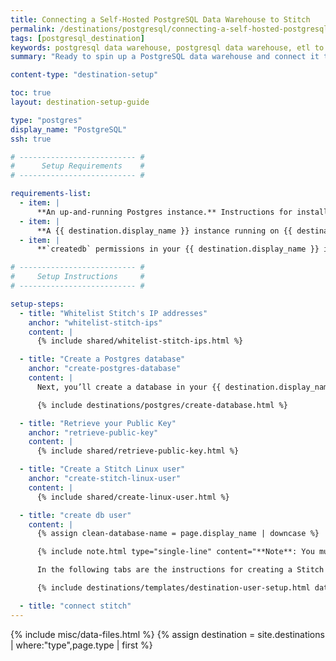 ```yaml
---
title: Connecting a Self-Hosted PostgreSQL Data Warehouse to Stitch
permalink: /destinations/postgresql/connecting-a-self-hosted-postgresql-data-warehouse-to-stitch
tags: [postgresql_destination]
keywords: postgresql data warehouse, postgresql data warehouse, etl to postgres, postgres etl, postgresql etl
summary: "Ready to spin up a PostgreSQL data warehouse and connect it to Stitch? This step-by-step tutorial will walk you through every part of the process."

content-type: "destination-setup"

toc: true
layout: destination-setup-guide

type: "postgres"
display_name: "PostgreSQL"
ssh: true

# -------------------------- #
#      Setup Requirements    #
# -------------------------- #

requirements-list:
  - item: |
      **An up-and-running Postgres instance.** Instructions for installing {{ destination.display_name }} and creating an initial database are outside the scope of this tutorial; our instructions assume that you have a {{ destination.display_name }} instance up and running. For help installing and getting started with {{ destination.display_name }}, refer to the [Postgres documentation](https://www.postgresql.org/docs/).
  - item: |
      **A {{ destination.display_name }} instance running on {{ destination.supported-versions }} or above.** While this isn't something that Stitch strictly enforces, we recommend keeping your [version current as a best practice](http://www.postgresql.org/support/versioning/).
  - item: |
      **`createdb` permissions in your {{ destination.display_name }} instance.** This is required to create a database for Stitch.

# -------------------------- #
#     Setup Instructions     #
# -------------------------- #

setup-steps:
  - title: "Whitelist Stitch's IP addresses"
    anchor: "whitelist-stitch-ips"
    content: |
      {% include shared/whitelist-stitch-ips.html %}

  - title: "Create a Postgres database"
    anchor: "create-postgres-database"
    content: |
      Next, you’ll create a database in your {{ destination.display_name }} instance for Stitch. This is where data replicated by Stitch will be stored.

      {% include destinations/postgres/create-database.html %}

  - title: "Retrieve your Public Key"
    anchor: "retrieve-public-key"
    content: |
      {% include shared/retrieve-public-key.html %}

  - title: "Create a Stitch Linux user"
    anchor: "create-stitch-linux-user"
    content: |
      {% include shared/create-linux-user.html %}

  - title: "create db user"
    content: |
      {% assign clean-database-name = page.display_name | downcase %}

      {% include note.html type="single-line" content="**Note**: You must have superuser privileges or the ability to create a user and grant privileges to complete this step." %}

      In the following tabs are the instructions for creating a Stitch {{ destination.display_name }} database user and explanations for the permissions Stitch requires.

      {% include destinations/templates/destination-user-setup.html database-type=clean-database-name %}

  - title: "connect stitch"
---
```

{% include misc/data-files.html %}
{% assign destination = site.destinations | where:"type",page.type | first %}
